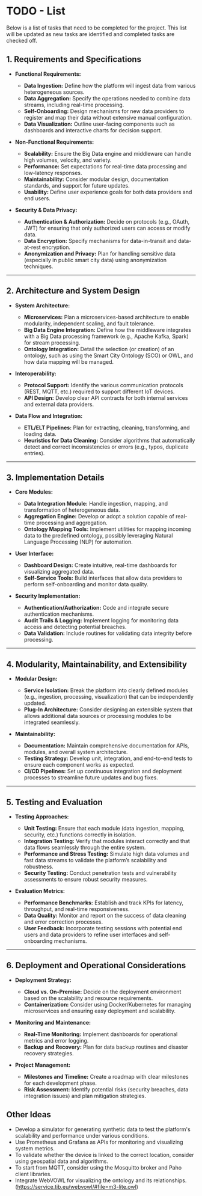 # TODO - List

Below is a list of tasks that need to be completed for the project. This list will be updated as new tasks are identified and completed tasks are checked off.

## 1. Requirements and Specifications

- **Functional Requirements:**
  - **Data Ingestion:** Define how the platform will ingest data from various heterogeneous sources.
  - **Data Aggregation:** Specify the operations needed to combine data streams, including real-time processing.
  - **Self-Onboarding:** Design mechanisms for new data providers to register and map their data without extensive manual configuration.
  - **Data Visualization:** Outline user-facing components such as dashboards and interactive charts for decision support.
  
- **Non-Functional Requirements:**
  - **Scalability:** Ensure the Big Data engine and middleware can handle high volumes, velocity, and variety.
  - **Performance:** Set expectations for real-time data processing and low-latency responses.
  - **Maintainability:** Consider modular design, documentation standards, and support for future updates.
  - **Usability:** Define user experience goals for both data providers and end users.

- **Security & Data Privacy:**
  - **Authentication & Authorization:** Decide on protocols (e.g., OAuth, JWT) for ensuring that only authorized users can access or modify data.
  - **Data Encryption:** Specify mechanisms for data-in-transit and data-at-rest encryption.
  - **Anonymization and Privacy:** Plan for handling sensitive data (especially in public smart city data) using anonymization techniques.

---

## 2. Architecture and System Design

- **System Architecture:**
  - **Microservices:** Plan a microservices-based architecture to enable modularity, independent scaling, and fault tolerance.
  - **Big Data Engine Integration:** Define how the middleware integrates with a Big Data processing framework (e.g., Apache Kafka, Spark) for stream processing.
  - **Ontology Integration:** Detail the selection (or creation) of an ontology, such as using the Smart City Ontology (SCO) or OWL, and how data mapping will be managed.

- **Interoperability:**
  - **Protocol Support:** Identify the various communication protocols (REST, MQTT, etc.) required to support different IoT devices.
  - **API Design:** Develop clear API contracts for both internal services and external data providers.
  
- **Data Flow and Integration:**
  - **ETL/ELT Pipelines:** Plan for extracting, cleaning, transforming, and loading data.
  - **Heuristics for Data Cleaning:** Consider algorithms that automatically detect and correct inconsistencies or errors (e.g., typos, duplicate entries).

---

## 3. Implementation Details

- **Core Modules:**
  - **Data Integration Module:** Handle ingestion, mapping, and transformation of heterogeneous data.
  - **Aggregation Engine:** Develop or adopt a solution capable of real-time processing and aggregation.
  - **Ontology Mapping Tools:** Implement utilities for mapping incoming data to the predefined ontology, possibly leveraging Natural Language Processing (NLP) for automation.
  
- **User Interface:**
  - **Dashboard Design:** Create intuitive, real-time dashboards for visualizing aggregated data.
  - **Self-Service Tools:** Build interfaces that allow data providers to perform self-onboarding and monitor data quality.

- **Security Implementation:**
  - **Authentication/Authorization:** Code and integrate secure authentication mechanisms.
  - **Audit Trails & Logging:** Implement logging for monitoring data access and detecting potential breaches.
  - **Data Validation:** Include routines for validating data integrity before processing.

---

## 4. Modularity, Maintainability, and Extensibility

- **Modular Design:**
  - **Service Isolation:** Break the platform into clearly defined modules (e.g., ingestion, processing, visualization) that can be independently updated.
  - **Plug-In Architecture:** Consider designing an extensible system that allows additional data sources or processing modules to be integrated seamlessly.
  
- **Maintainability:**
  - **Documentation:** Maintain comprehensive documentation for APIs, modules, and overall system architecture.
  - **Testing Strategy:** Develop unit, integration, and end-to-end tests to ensure each component works as expected.
  - **CI/CD Pipelines:** Set up continuous integration and deployment processes to streamline future updates and bug fixes.

---

## 5. Testing and Evaluation

- **Testing Approaches:**
  - **Unit Testing:** Ensure that each module (data ingestion, mapping, security, etc.) functions correctly in isolation.
  - **Integration Testing:** Verify that modules interact correctly and that data flows seamlessly through the entire system.
  - **Performance and Stress Testing:** Simulate high data volumes and fast data streams to validate the platform’s scalability and robustness.
  - **Security Testing:** Conduct penetration tests and vulnerability assessments to ensure robust security measures.

- **Evaluation Metrics:**
  - **Performance Benchmarks:** Establish and track KPIs for latency, throughput, and real-time responsiveness.
  - **Data Quality:** Monitor and report on the success of data cleaning and error correction processes.
  - **User Feedback:** Incorporate testing sessions with potential end users and data providers to refine user interfaces and self-onboarding mechanisms.

---

## 6. Deployment and Operational Considerations

- **Deployment Strategy:**
  - **Cloud vs. On-Premise:** Decide on the deployment environment based on the scalability and resource requirements.
  - **Containerization:** Consider using Docker/Kubernetes for managing microservices and ensuring easy deployment and scalability.

- **Monitoring and Maintenance:**
  - **Real-Time Monitoring:** Implement dashboards for operational metrics and error logging.
  - **Backup and Recovery:** Plan for data backup routines and disaster recovery strategies.

- **Project Management:**
  - **Milestones and Timeline:** Create a roadmap with clear milestones for each development phase.
  - **Risk Assessment:** Identify potential risks (security breaches, data integration issues) and plan mitigation strategies.


## Other Ideas

- Develop a simulator for generating synthetic data to test the platform's scalability and performance under various conditions.
- Use Prometheus and Grafana as APIs for monitoring and visualizing system metrics.
- To validate whether the device is linked to the correct location, consider using geospatial data and algorithms.
- To start from MQTT, consider using the Mosquitto broker and Paho client libraries.
- Integrate WebVOWL for visualizing the ontology and its relationships. (https://service.tib.eu/webvowl/#file=m3-lite.owl)
